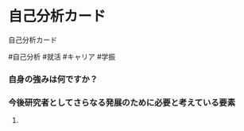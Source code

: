 # 自己分析カード
自己分析カード

#自己分析 #就活 #キャリア #学振



### 自身の強みは何ですか？





### 今後研究者としてさらなる発展のために必要と考えている要素

1. 



